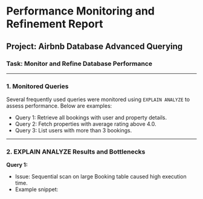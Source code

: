 # Performance Monitoring and Refinement Report

## Project: Airbnb Database Advanced Querying  
### Task: Monitor and Refine Database Performance

---

### 1. Monitored Queries

Several frequently used queries were monitored using `EXPLAIN ANALYZE` to assess performance. Below are examples:

- Query 1: Retrieve all bookings with user and property details.
- Query 2: Fetch properties with average rating above 4.0.
- Query 3: List users with more than 3 bookings.

---

### 2. EXPLAIN ANALYZE Results and Bottlenecks

**Query 1:**

- Issue: Sequential scan on large Booking table caused high execution time.
- Example snippet:
